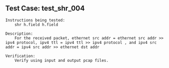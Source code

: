 Test Case: test_shr_004
-----------------------

    Instructions being tested:
        shr h.field h.field

    Description:
        For the received packet, ethernet src addr = ethernet src addr >> ipv4 protocol, ipv4 ttl = ipv4 ttl >> ipv4 protocol , and ipv4 src addr = ipv4 src addr >> ethernet dst addr

    Verification:
        Verify using input and output pcap files.
